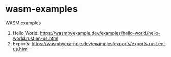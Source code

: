 # wasm-examples
WASM examples

1. Hello World: https://wasmbyexample.dev/examples/hello-world/hello-world.rust.en-us.html
2. Exports: https://wasmbyexample.dev/examples/exports/exports.rust.en-us.html
